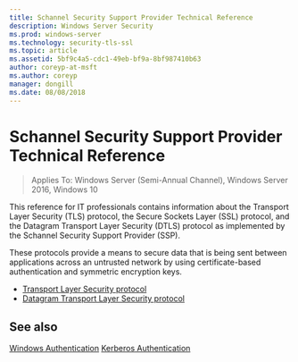 ```yaml
---
title: Schannel Security Support Provider Technical Reference
description: Windows Server Security
ms.prod: windows-server
ms.technology: security-tls-ssl
ms.topic: article
ms.assetid: 5bf9c4a5-cdc1-49eb-bf9a-8bf987410b63
author: coreyp-at-msft
ms.author: coreyp
manager: dongill
ms.date: 08/08/2018
---
```

# Schannel Security Support Provider Technical Reference

>Applies To: Windows Server (Semi-Annual Channel), Windows Server 2016, Windows 10

This reference for IT professionals contains information about the Transport Layer Security (TLS) protocol, the Secure Sockets Layer (SSL) protocol, and the Datagram Transport Layer Security (DTLS) protocol as implemented by the Schannel Security Support Provider (SSP).

These protocols provide a means to secure data that is being sent between applications across an untrusted network by using certificate-based authentication and symmetric encryption keys.

- [Transport Layer Security protocol](transport-layer-security-protocol.md)
- [Datagram Transport Layer Security protocol](datagram-transport-layer-security-protocol.md)

## See also
[Windows Authentication](../windows-authentication/windows-authentication-overview.md)
[Kerberos Authentication](../kerberos/kerberos-authentication-overview.md)


